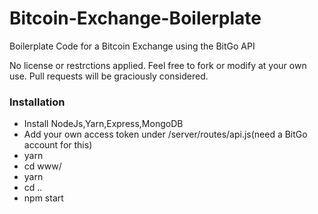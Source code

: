 # Bitcoin-Exchange-Boilerplate
Boilerplate Code for a Bitcoin Exchange using the BitGo API

No license or restrctions applied. Feel free to fork or modify at your own use. Pull requests will be graciously considered.

### Installation

- Install NodeJs,Yarn,Express,MongoDB
- Add your own access token under /server/routes/api.js(need a BitGo account for this)
- yarn
- cd www/
- yarn
- cd ..
- npm start
